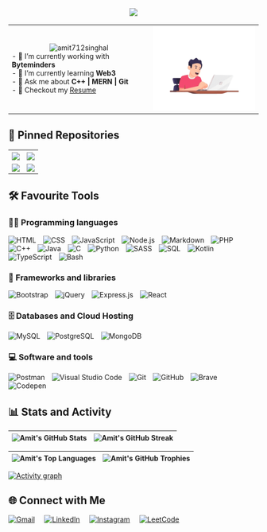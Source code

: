 <div align="center"">
    <img src="https://readme-typing-svg.herokuapp.com/?font=Righteous&size=35&center=true&vCenter=true&width=1000&height=70&duration=2000&lines=Hi+There!+👋;+I'm+Amit+Singhal+👨‍💻;Full+Stack+Developer+@MAIT'26+👨‍🎓" />
</div>

<table align="center">
  <tr>
    <td>
        <div align="center" margin-bottom=12px>
            <img src="https://komarev.com/ghpvc/?username=amit712singhal&label=Profile%20Views&color=blue&style=flat-square" alt="amit712singhal" />
        </div>
        - 🔭 I’m currently working with <strong>Byteminders</strong><br>
        - 🌱 I’m currently learning <strong>Web3</strong><br>
        - 💬 Ask me about <strong>C++ | MERN | Git</strong><br>
        - 📝 Checkout my <a href="https://drive.google.com/file/d/1lUOUrdvxvtWlSHuMmPiZtF0LwE4Yr9Nv/view?usp=sharing&redirect=true">Resume</a>
    </td>
      <td>
          <img alt="Coder GIF" height=170 src="programmer.gif" />
      </td>
  </tr>
</table>

## 📌 Pinned Repositories

<div align="center">

|                                                                                                                                                                                                                                     |                                                                                                                                                                                                                           |
|:-----------------------------------------------------------------------------------------------------------------------------------------------------------------------------------------------------------------------------------:|:-------------------------------------------------------------------------------------------------------------------------------------------------------------------------------------------------------------------------:|
| <a href="https://github.com/amit712singhal/Sky-Now"><img align="center" src="https://github-readme-stats-lilac-chi-70.vercel.app/api/pin/?username=amit712singhal&repo=Sky-Now&theme=vision-friendly-dark" /></a>                           | <a href="https://github.com/amit712singhal/Major-Projects"><img align="center" src="https://github-readme-stats-lilac-chi-70.vercel.app/api/pin/?username=amit712singhal&repo=Major-Projects&theme=vision-friendly-dark" /></a>   |
| <a href="https://github.com/amit712singhal/Login-SignUp-Website"><img align="center" src="https://github-readme-stats-lilac-chi-70.vercel.app/api/pin/?username=amit712singhal&repo=Login-SignUp-Website&theme=vision-friendly-dark" /></a> | <a href="https://github.com/amit712singhal/Mini-Projects"><img align="center" src="https://github-readme-stats-lilac-chi-70.vercel.app/api/pin/?username=amit712singhal&repo=Mini-Projects&theme=vision-friendly-dark" /></a>     |

</div>


## 🛠️ Favourite Tools

### 👨‍💻 Programming languages

<p>
    <img title="HTML" alt="HTML" src="https://custom-icon-badges.herokuapp.com/badge/HTML-E34F26.svg?logo=html5&logoColor=white"><img width="10" />
     <img title="CSS" alt="CSS" src="https://custom-icon-badges.herokuapp.com/badge/CSS-1572B6.svg?logo=css3&logoColor=white"><img width="10" />
     <img title="JavaScript" alt="JavaScript" src="https://custom-icon-badges.herokuapp.com/badge/JavaScript-F7DF1E.svg?logo=javascript&logoColor=black"><img width="10" />
     <img title="Node.js" alt="Node.js" src="https://custom-icon-badges.herokuapp.com/badge/Node.js-43853D.svg?logo=node.js&logoColor=white"><img width="10" />
     <img title="Markdown" alt="Markdown" src="https://custom-icon-badges.herokuapp.com/badge/Markdown-000000.svg?logo=markdown&logoColor=white"><img width="10" />
     <img title="PHP" alt="PHP" src="https://custom-icon-badges.herokuapp.com/badge/PHP-777BB4.svg?logo=php&logoColor=white"><img width="10" />
     <img title="C++" alt="C++" src="https://custom-icon-badges.herokuapp.com/badge/C++-00599C.svg?logo=cpp2&logoColor=white&style="><img width="10" />
     <img title="Java" alt="Java" src="https://custom-icon-badges.herokuapp.com/badge/Java-ED8B00.svg?logo=java&logoColor=white"><img width="10" />
     <img title="C" alt="C" src="https://custom-icon-badges.herokuapp.com/badge/C-A8B9CC.svg?logo=c-in-hexagon&logoColor=white"><img width="10" />
     <img title="Python" alt="Python" src="https://custom-icon-badges.herokuapp.com/badge/Python-3776AB.svg?logo=python&logoColor=white"><img width="10" />
     <img title="SASS" alt="SASS" src="https://custom-icon-badges.herokuapp.com/badge/Sass-hotpink.svg?logo=SASS&logoColor=white"><img width="10" />
     <img title="SQL" alt="SQL" src="https://custom-icon-badges.herokuapp.com/badge/SQL-025E8C.svg?logo=database&logoColor=white"><img width="10" />
     <img title="Kotlin" alt="Kotlin" src="https://custom-icon-badges.herokuapp.com/badge/Kotlin-7F52FF.svg?logo=kotlin&logoColor=white"><img width="10" />
     <img title="TypeScript" alt="TypeScript" src="https://custom-icon-badges.herokuapp.com/badge/TypeScript-007ACC.svg?logo=typescript&logoColor=white"><img width="10" />
     <img title="Bash" alt="Bash" src="https://custom-icon-badges.herokuapp.com/badge/Bash-121011.svg?logo=gnu-bash&logoColor=white"><img width="10" />
</p>

### 🧰 Frameworks and libraries

<p>
     <img alt="Bootstrap" src="https://custom-icon-badges.herokuapp.com/badge/Bootstrap-7952B3.svg?logo=bootstrap&logoColor=white"><img width="10" />
     <img alt="jQuery" src="https://custom-icon-badges.herokuapp.com/badge/jQuery-0769AD.svg?logo=jquery&logoColor=white"><img width="10" />
     <img alt="Express.js" src="https://custom-icon-badges.herokuapp.com/badge/Express.js-000.svg?logo=express&logoColor=white"><img width="10" />
     <img alt="React" src="https://custom-icon-badges.herokuapp.com/badge/React-20232a.svg?logo=react&logoColor=%2361DAFB"><img width="10" />
</p>

### 🗄️ Databases and Cloud Hosting

<p>
    <img alt="MySQL" src="https://custom-icon-badges.herokuapp.com/badge/MySQL-4479A1.svg?logo=mysql&logoColor=white"><img width="10" />
     <img alt="PostgreSQL" src ="https://custom-icon-badges.herokuapp.com/badge/PostgreSQL-4169E1.svg?logo=postgresql&logoColor=white"><img width="10" />
     <img alt="MongoDB" src ="https://custom-icon-badges.herokuapp.com/badge/MongoDB-47a248.svg?logo=mongodb&logoColor=white"><img width="10" />
</p>

### 💻 Software and tools

<p>
    <img alt="Postman" src="https://custom-icon-badges.herokuapp.com/badge/Postman-FF6C37?logo=postman&logoColor=white"><img width="10" />
    <img alt="Visual Studio Code" src="https://custom-icon-badges.herokuapp.com/badge/Visual%20Studio%20Code-0078d7.svg?logo=visual-studio-code&logoColor=white"><img width="10" />
     <img alt="Git" src="https://custom-icon-badges.herokuapp.com/badge/Git-F05032.svg?logo=git&logoColor=white"><img width="10" />
     <img alt="GitHub" src="https://custom-icon-badges.herokuapp.com/badge/-GitHub-181717?logo=github&logoColor=white"><img width="10" />
     <img alt="Brave" src="https://custom-icon-badges.herokuapp.com/badge/-Brave-FB542B?logo=brave&logoColor=white"><img width="10" />
     <img alt="Codepen" src="https://custom-icon-badges.herokuapp.com/badge/Codepen-000000.svg?logo=codepen&logoColor=white"><img width="10" />
</p>

## 📊 Stats and Activity

<div align="center">

| <img align="center" alt="Amit's GitHub Stats" src="https://github-readme-stats.vercel.app/api?username=amit712singhal&show_icons=true&locale=en&theme=vision-friendly-dark" /> | <img align="center" alt="Amit's GitHub Streak" src="https://github-readme-streak-stats.herokuapp.com/?user=amit712singhal&theme=vision-friendly-dark" /> |
| ------------------------------------------------------------------------------------------------------------------------------------------------------------------------------ | -------------------------------------------------------------------------------------------------------------------------------------------------------- |

</div>

<div align="center">

| <img align="center" alt="Amit's Top Languages" src="https://github-readme-stats.vercel.app/api/top-langs?username=amit712singhal&show_icons=true&theme=vision-friendly-dark&locale=en&layout=compact" height="200px" /> | <img align="center" alt="Amit's GitHub Trophies" src="https://github-profile-trophy.vercel.app/?username=amit712singhal&theme=gruvbox&margin-w=3&no-bg=true&no-frame=true&row=2&column=3" /> |
| ----------------------------------------------------------------------------------------------------------------------------------------------------------------------------------------------------------------------- | ------------------------------------------------------------------------------------------------------------------------------------------------------------------------------------------------------ |

</div>

[![Activity graph](https://github-readme-activity-graph.vercel.app/graph/?username=amit712singhal&bg_color=000&color=F8D866&line=F85D7F&point=FFFFFF&border=bold)](https://github.com/ashutosh00710/github-readme-activity-graph)

## 🌐 Connect with Me

[![Gmail](https://img.shields.io/badge/Mail-EA4335?style=for-the-badge&logo=gmail&logoColor=white)](mailto:rakshit.singhal712@gmail.com)<img width="15" />
[![LinkedIn](https://img.shields.io/badge/LinkedIn-0A66C2?style=for-the-badge&logo=linkedin&logoColor=white)](https://www.linkedin.com/in/singhal-amit)<img width="15" />
[![Instagram](https://img.shields.io/badge/Instagram-E4405F?style=for-the-badge&logo=instagram&logoColor=white)](https://instagram.com/_singhal_amit)<img width="15" />
[![LeetCode](https://img.shields.io/badge/LeetCode-FFA116?style=for-the-badge&logo=leetcode&logoColor=white)](https://leetcode.com/u/_singhal_amit/)<img width="15" />
